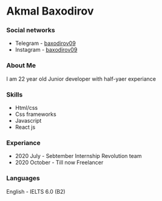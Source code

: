 # Akmal Baxodirov

### Social networks
* Telegram - [baxodirov09](https://t.me/baxodirov09)
* Instagram - [baxodirov09](https://www.instagram.com/baxodirov09/)

### About Me
I am 22 year old Junior developer with half-yaer experiance

### Skills
* Html/css
* Css frameworks
* Javascript
* React js

### Experiance
* 2020 July - Sebtember Internship Revolution team
* 2020 October - Till now Freelancer

### Languages
English - IELTS 6.0 (B2)
